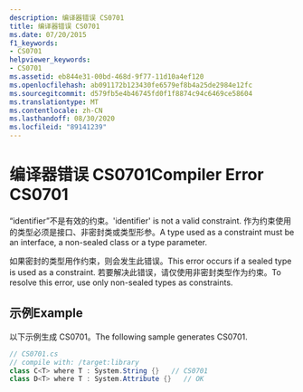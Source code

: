 ```yaml
---
description: 编译器错误 CS0701
title: 编译器错误 CS0701
ms.date: 07/20/2015
f1_keywords:
- CS0701
helpviewer_keywords:
- CS0701
ms.assetid: eb844e31-00bd-468d-9f77-11d10a4ef120
ms.openlocfilehash: ab091172b123430fe6579ef8b4a25de2984e12fc
ms.sourcegitcommit: d579fb5e4b46745fd0f1f8874c94c6469ce58604
ms.translationtype: MT
ms.contentlocale: zh-CN
ms.lasthandoff: 08/30/2020
ms.locfileid: "89141239"
---
```

# <a name="compiler-error-cs0701"></a><span data-ttu-id="cabb9-103">编译器错误 CS0701</span><span class="sxs-lookup"><span data-stu-id="cabb9-103">Compiler Error CS0701</span></span>
<span data-ttu-id="cabb9-104">“identifier”不是有效的约束。</span><span class="sxs-lookup"><span data-stu-id="cabb9-104">'identifier' is not a valid constraint.</span></span> <span data-ttu-id="cabb9-105">作为约束使用的类型必须是接口、非密封类或类型形参。</span><span class="sxs-lookup"><span data-stu-id="cabb9-105">A type used as a constraint must be an interface, a non-sealed class or a type parameter.</span></span>  
  
 <span data-ttu-id="cabb9-106">如果密封的类型用作约束，则会发生此错误。</span><span class="sxs-lookup"><span data-stu-id="cabb9-106">This error occurs if a sealed type is used as a constraint.</span></span> <span data-ttu-id="cabb9-107">若要解决此错误，请仅使用非密封类型作为约束。</span><span class="sxs-lookup"><span data-stu-id="cabb9-107">To resolve this error, use only non-sealed types as constraints.</span></span>  
  
## <a name="example"></a><span data-ttu-id="cabb9-108">示例</span><span class="sxs-lookup"><span data-stu-id="cabb9-108">Example</span></span>  
 <span data-ttu-id="cabb9-109">以下示例生成 CS0701。</span><span class="sxs-lookup"><span data-stu-id="cabb9-109">The following sample generates CS0701.</span></span>  
  
```csharp  
// CS0701.cs  
// compile with: /target:library  
class C<T> where T : System.String {}   // CS0701  
class D<T> where T : System.Attribute {}   // OK  
```
